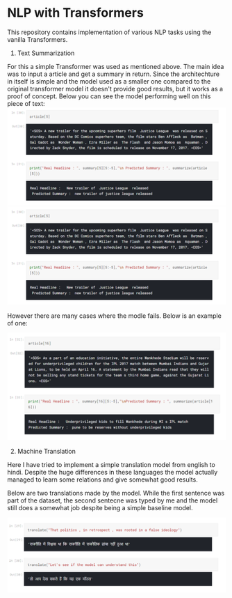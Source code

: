 # NLP with Transformers
This repository contains implementation of various NLP tasks using the vanilla Transformers.

1)  Text Summarization

For this a simple Transformer was used as mentioned above. The main idea was to input a article and get a summary in return. Since the architechture in itself is simple and the model used as a smaller one compared to the original transformer model it doesn't provide good results, but it works as a proof of concept. 
Below you can see the model performing well on this piece of text:
![img_not_found](./results/summary1.png)
<img src="/results/summary1.png"></img>

However there are many cases where the modle fails. Below is an example of one:

<img src="/results/summary2.png"></img>


2) Machine Translation

Here I have tried to implement a simple translation model from english to hindi. Despite the huge differences in these languages the model actually managed to learn some relations and give somewhat good results. 

Below are two translations made by the model. While the first sentence was part of the dataset, the second sentecne was typed by me and the model still does a somewhat job despite being a simple baseline model.

<img src="/results/translate1.png"></img>
